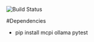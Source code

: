 ![Build Status](https://github.com/avarebiri/mcframework/actions/workflows/main.yml/badge.svg)

#Dependencies

- pip install mcpi ollama pytest
